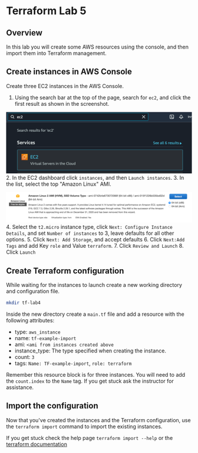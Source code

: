 # Terraform Lab 5

## Overview
In this lab you will create some AWS resources using the console, and then import them into Terraform management. 

## Create instances in AWS Console
Create three EC2 instances in the AWS Console. 

1. Using the search bar at the top of the page, search for `ec2`, and click the first result as shown in the screenshot. 

![ec2 search](images/ec2_search.png)
2. In the EC2 dashboard click `instances`, and then `Launch instances`. 
3. In the list, select the top "Amazon Linux" AMI. 

![aws-ami](images/aws_ami.png)
4. Select the `t2.micro` instance type, click `Next: Configure Instance Details`, and set `Number of instances` to 3, leave defaults for all other options. 
5. Click `Next: Add Storage`, and accept defaults 
6. Click `Next:Add Tags` and add Key `role` and Value `terraform`. 
7. Click `Review and Launch`
8. Click `Launch` 

## Create Terraform configuration 
While waiting for the instances to launch create a new working directory and configuration file. 
```sh
mkdir tf-lab4
```
Inside the new directory create a `main.tf` file and add a resource with the following attributes:
- type: `aws_instance`
- name: `tf-example-import`
- ami: `<ami from instances created above`
- instance_type: The type specified when creating the instance.
- count: `3`
- tags: `Name: TF-example-import`, `role: terraform`

Remember this resource block is for three instances. You will need to add the `count.index` to the `Name` tag. If you get stuck ask the instructor for assistance.

## Import the configuration 
Now that you've created the instances and the Terraform configuration, use the `terraform import` command to import the existing instances. 

If you get stuck check the help page `terraform import --help` or the [terraform documentation]()



